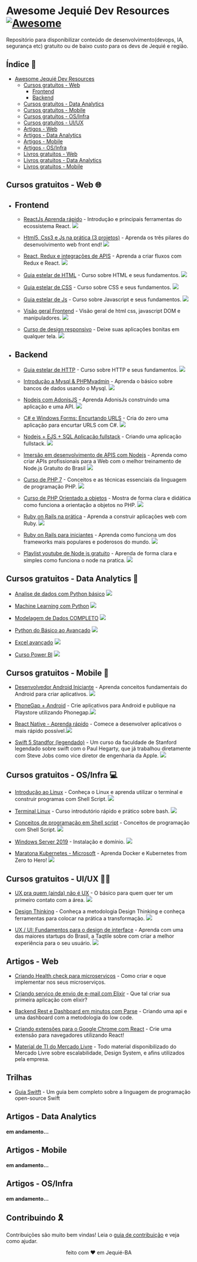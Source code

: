 # Awesome Jequié Dev Resources [![Awesome](https://cdn.rawgit.com/sindresorhus/awesome/d7305f38d29fed78fa85652e3a63e154dd8e8829/media/badge.svg)](https://github.com/topics/awesome)

Repositório para disponibilizar conteúdo de desenvolvimento(devops, IA, segurança etc) gratuito ou de baixo custo para os devs de Jequié e região.

## Índice 📖

- [Awesome Jequié Dev Resources](#Awesome-Jequié-Dev-Resources)
  - [Cursos gratuitos - Web](#cursos-gratuitos---web-)
    - [Frontend](#frontend)
    - [Backend](#backend)
  - [Cursos gratuitos - Data Analytics](#cursos-gratuitos---data-analytics-)
  - [Cursos gratuitos - Mobile](#cursos-gratuitos---mobile-)
  - [Cursos gratuitos - OS/Infra](#cursos-gratuitos---osinfra-)
  - [Cursos gratuitos - UI/UX](#cursos-gratuitos-ui)
  - [Artigos - Web](#artigos-web)
  - [Artigos - Data Analytics](#artigos-data-analytics)
  - [Artigos - Mobile](#artigos-data-analytics)
  - [Artigos - OS/Infra](#artigos-data-analytics)
  - [Livros gratuitos - Web](#livros-gratuitos-web)
  - [Livros gratuitos - Data Analytics](#livros-gratuitos-web)
  - [Livros gratuitos - Mobile](#livros-gratuitos-web)

## Cursos gratuitos - Web 🌐

- ## Frontend

  - [ReactJs Aprenda rápido](https://www.udemy.com/course/reactjs-aprendendo-rapido/) - Introdução e principais ferramentas do ecossistema React. <img src="https://img.shields.io/badge/certificado-nao-red">

  - [Html5, Css3 e Js na prática (3 projetos)](https://www.udemy.com/course/html5-css3-e-javascript-na-pratica-3-projetos/) - Aprenda os três pilares do desenvolvimento web front end! <img src="https://img.shields.io/badge/certificado-nao-red">

  - [React, Redux e integrações de APIS](https://www.udemy.com/course/react-redux-e-integracao-de-apis/) - Aprenda a criar fluxos com Redux e React.  <img src="https://img.shields.io/badge/certificado-sim-green">

  - [Guia estelar de HTML](https://app.rocketseat.com.br/node/o-guia-estelar-de-html) - Curso sobre HTML e seus fundamentos. <img src="https://img.shields.io/badge/certificado-sim-green">

  - [Guia estelar de CSS](https://app.rocketseat.com.br/node/o-guia-estelar-de-css) - Curso sobre CSS e seus fundamentos. <img src="https://img.shields.io/badge/certificado-sim-green">

  - [Guia estelar de Js](https://app.rocketseat.com.br/node/o-guia-estelar-de-java-script) - Curso sobre Javascript e seus fundamentos. <img src="https://img.shields.io/badge/certificado-sim-green">

  - [Visão geral Frontend](https://app.rocketseat.com.br/discover/courses/track/preparacao-de-astronautas) - Visão geral de html css, javascript DOM e manipuladores. <img src="https://img.shields.io/badge/certificado-sim-green">

  - [Curso de design responsivo](https://www.nodestudio.com.br/curso/curso-de-design-responsivo) - Deixe suas aplicações bonitas em qualquer tela. <img src="https://img.shields.io/badge/certificado-sim-green">

- ## Backend

  - [Guia estelar de HTTP](https://app.rocketseat.com.br/node/guia-estelar-de-http) - Curso sobre HTTP e seus fundamentos. <img src="https://img.shields.io/badge/certificado-sim-green">

  - [Introdução a Mysql & PHPMyadmin](https://www.udemy.com/course/mysql_phpmyadmin/) - Aprenda o básico sobre bancos de dados usando o Mysql. <img src="https://img.shields.io/badge/certificado-nao-red">

  - [Nodejs com AdonisJS](https://www.udemy.com/course/aprenda-a-programar-node-com-adonisjs-bonus-api/) - Aprenda AdonisJs construindo uma aplicação e uma API. <img src="https://img.shields.io/badge/certificado-sim-green">

  - [C# e Windows Forms: Encurtando URLS](https://www.udemy.com/course/bitly-api/) - Cria do zero uma aplicação para encurtar URLS com C#. <img src="https://img.shields.io/badge/certificado-nao-red">

  - [Nodejs + EJS + SQL Aplicação fullstack](https://app.rocketseat.com.br/discover/courses/track/viajando-ao-espaco) - Criando uma aplicação fullstack. <img src="https://img.shields.io/badge/certificado-sim-green">

  - [Imersão em desenvolvimento de APIS com Nodejs](https://erickwendel.teachable.com/p/node-js-para-iniciantes-nodebr?origin=CursoErickWendel) - Aprenda como criar APIs profissionais para a Web com o melhor treinamento de Node.js Gratuito do Brasil <img src="https://img.shields.io/badge/certificado-sim-green">

  - [Curso de PHP 7](https://www.nodestudio.com.br/curso/curso-de-php-7) - Conceitos e as técnicas essenciais da linguagem de programação PHP. <img src="https://img.shields.io/badge/certificado-sim-green">

  - [Curso de PHP Orientado a objetos](https://www.nodestudio.com.br/curso/curso-de-php-oo) - Mostra de forma clara e didática como funciona a orientação a objetos no PHP. <img src="https://img.shields.io/badge/certificado-sim-green">

  - [Ruby on Rails na prática](https://www.udemy.com/course/ruby-on-rails-5-na-pratica/) - Aprenda a construir aplicações web com Ruby. <img src="https://img.shields.io/badge/certificado-nao-red">

  - [Ruby on Rails para iniciantes](https://www.cursou.com.br/informatica/ruby-on-rails/) - Aprenda como funciona um dos frameworks mais populares e poderosos do mundo. <img src="https://img.shields.io/badge/certificado-nao-red">
  - [Playlist youtube de Node js gratuito](https://www.youtube.com/playlist?list=PLJ_KhUnlXUPtbtLwaxxUxHqvcNQndmI4B) - Aprenda de forma clara e simples como funciona o node na pratica. <img src="https://img.shields.io/badge/certificado-nao-red">

## Cursos gratuitos - Data Analytics 🎲

- [Analise de dados com Python básico](https://www.youtube.com/playlist?list=PL5TJqBvpXQv5N3iV68bGBkea0HjMk98lR) <img src="https://img.shields.io/badge/certificado-nao-red">

- [Machine Learning com Python](https://www.youtube.com/playlist?list=PL5TJqBvpXQv5CBxLkdqmou_86syFK7U3Q) <img src="https://img.shields.io/badge/certificado-nao-red">

- [Modelagem de Dados COMPLETO](https://www.youtube.com/playlist?list=PLucm8g_ezqNoNHU8tjVeHmRGBFnjDIlxD) <img src="https://img.shields.io/badge/certificado-nao-red">

- [Python do Básico ao Avançado](https://www.youtube.com/playlist?list=PLvE-ZAFRgX8hnECDn1v9HNTI71veL3oW0) <img src="https://img.shields.io/badge/certificado-nao-red">

- [Excel avançado](https://www.youtube.com/playlist?list=PL-QAz5R5Rlm4IWX_sDPOwumEhh90-B61N) <img src="https://img.shields.io/badge/certificado-nao-red">

- [Curso Power BI](https://www.youtube.com/playlist?list=PLV-9aagMq_koV4BVilwsb99f8DwHdMLCM) <img src="https://img.shields.io/badge/certificado-nao-red">

## Cursos gratuitos - Mobile 📱

- [Desenvolvedor Android Iniciante](https://www.udemy.com/course/desenvolvedor-android-iniciante/) - Aprenda conceitos fundamentais do Android para criar aplicativos.  <img src="https://img.shields.io/badge/certificado-nao-red">

- [PhoneGap + Android](https://www.udemy.com/course/phonegap-android-playstore/) - Crie aplicativos para Android e publique na Playstore utilizando Phonegap.<img src="https://img.shields.io/badge/certificado-nao-red">

- [React Native - Aprenda rápido](https://www.udemy.com/course/react-native-aprendendo-rapido/) - Comece a desenvolver aplicativos o mais rápido possível.<img src="https://img.shields.io/badge/certificado-nao-red">

- [Swift 5 Standfor (legendado)](https://www.youtube.com/playlist?list=PLMdYygf53DP46rneFgJ7Ab6fJPcMvr8gC) - Um curso da faculdade de Stanford legendado sobre swift com o Paul Hegarty, que já trabalhou diretamente com Steve Jobs como vice diretor de engenharia da Apple. <img src="https://img.shields.io/badge/certificado-nao-red">

## Cursos gratuitos - OS/Infra 💻

- [Introdução ao Linux](https://www.udemy.com/course/linux-ubuntu/) - Conheça o Linux e aprenda utilizar o terminal e construir programas com Shell Script. <img src="https://img.shields.io/badge/certificado-nao-red">

- [Terminal Linux](https://www.udemy.com/course/terminal-de-comandos-linux/) - Curso introdutório rápido e prático sobre bash.  <img src="https://img.shields.io/badge/certificado-nao-red">

- [Conceitos de programação em Shell script](https://www.udemy.com/course/conceitos-de-programacao-em-shell-script/) - Conceitos de programação com Shell Script. <img src="https://img.shields.io/badge/certificado-nao-red">

- [Windows Server 2019](https://www.udemy.com/course/windows-server-2019/) - Instalação e domínio. <img src="https://img.shields.io/badge/certificado-nao-red">

- [Maratona Kubernetes - Microsoft](https://www.youtube.com/playlist?list=PLB1hpnUGshULerdlzMknMLrHI810xIBJv) - Aprenda Docker e Kubernetes from Zero to Hero! <img src="https://img.shields.io/badge/certificado-nao-red">

## Cursos gratuitos - UI/UX ✍🏼

- [UX pra quem (ainda) não é UX](https://www.udemy.com/course/ux-para-quem-ainda-nao-e-de-ux/) - O básico para quem quer ter um primeiro contato com a área. <img src="https://img.shields.io/badge/certificado-nao-red">

- [Design Thinking](https://www.udemy.com/course/design-thinking-aplicacao-pratica-no-3o-setor/) - Conheça a metodologia Design Thinking e conheça ferramentas para colocar na prática a transformação. <img src="https://img.shields.io/badge/certificado-sim-green">

- [UX / UI: Fundamentos para o design de interface](https://pt.coursera.org/learn/ux-ui-design-de-interface) - Aprenda com uma das maiores startups do Brasil, a Taqtile sobre com criar a melhor experiência para o seu usuário.  <img src="https://img.shields.io/badge/certificado-sim-green">

## Artigos - Web

- [Criando Health check para microserviços](https://dev.to/tuliocalil/criando-health-check-para-microservicos-dj9) - Como criar e oque implementar nos seus microserviços.

- [Criando serviço de envio de e-mail com Elixir](https://dev.to/tuliocalil/criando-servico-de-envio-de-e-mail-com-elixir-2l1g) - Que tal criar sua primeira aplicação com elixir?

- [Backend Rest e Dashboard em minutos com Parse](https://dev.to/tuliocalil/backend-rest-e-dashboard-em-minutos-com-parse-5c72) - Criando uma api e uma dashboard com a metodologia do low code.

- [Criando extensões para o Google Chrome com React](https://dev.to/tuliocalil/criando-extensoes-para-o-google-chrome-com-react-1laa) - Crie uma extensão para navegadores utilizando React!

- [Material de TI do Mercado Livre](https://daniambrosio.notion.site/Material-TI-Mercado-Livre-2251384d6818434785dac4a476575995) - Todo material disponibilizado do Mercado Livre sobre escalabilidade, Design System, e afins utilizados pela empresa.

## Trilhas 

- [Guia Switft](https://lucasreald.notion.site/lucasreald/Guia-Swift-820bffbbb32c4f5ca658e3ab725c12d1) - Um guia bem completo sobre a linguagem de programação open-source Swift

## Artigos - Data Analytics

#### em andamento...

## Artigos - Mobile

#### em andamento...

## Artigos - OS/Infra

#### em andamento...

## Contribuindo 🎗

Contribuições são muito bem vindas! Leia o [guia de contribuição](CONTRIBUTING.md) e veja como ajudar.

<div align="center">
feito com ❤️ em Jequié-BA
</div>
